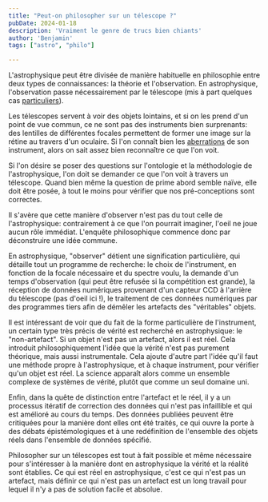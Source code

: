 ```yaml
---
title: "Peut-on philosopher sur un télescope ?"
pubDate: 2024-01-18
description: 'Vraiment le genre de trucs bien chiants'
author: 'Benjamin'
tags: ["astro", "philo"]

---
```


L'astrophysique peut être divisée de manière habituelle en philosophie entre deux types de connaissances: la théorie et l'observation. En astrophysique, l'observation passe nécessairement par le télescope (mis à part quelques cas [particuliers](https://fr.wikipedia.org/wiki/Rayonnement_cosmique "Certains observatoires sont sous-terrains.")).

Les télescopes servent à voir des objets lointains, et si on les prend d'un point de vue commun, ce ne sont pas des instruments bien surprenants: des lentilles de différentes focales permettent de former une image sur la rétine au travers d'un oculaire. Si l'on connaît bien les [aberrations](https://fr.wikipedia.org/wiki/Aberration_(optique)) de son instrument, alors on sait assez bien reconnaître ce que l'on voit.

Si l'on désire se poser des questions sur l'ontologie et la méthodologie de l'astrophysique, l'on doit se demander ce que l'on voit à travers un télescope. Quand bien même la question de prime abord semble naïve, elle doit être posée, à tout le moins pour vérifier que nos pré-conceptions sont correctes. 

Il s'avère que cette manière d'observer n'est pas du tout celle de l'astrophysique: contrairement à ce que l'on pourrait imaginer, l'oeil ne joue aucun rôle immédiat. L'enquête philosophique commence donc par déconstruire une idée commune.

En astrophysique, "observer" détient une signification particulière, qui détaille tout un programme de recherche: le choix de l'instrument, en fonction de la focale nécessaire et du spectre voulu, la demande d'un temps d'observation (qui peut être refusée si la compétition est grande), la réception de données numériques provenant d'un capteur CCD à l'arrière du télescope (pas d'oeil ici !), le traitement de ces données numériques par des programmes tiers afin de démêler les artefacts des "véritables" objets.

Il est intéressant de voir que du fait de la forme particulière de l'instrument, un certain type très précis de vérité est recherché en astrophysique: le "non-artefact". Si un objet n'est pas un artefact, alors il est réel. Cela introduit philosophiquement l'idée que la vérité n'est pas purement théorique, mais aussi instrumentale. Cela ajoute d'autre part l'idée qu'il faut une méthode propre à l'astrophysique, et à chaque instrument, pour vérifier qu'un objet est réel. La science apparaît alors comme un ensemble complexe de systèmes de vérité, plutôt que comme un seul domaine uni.

Enfin, dans la quête de distinction entre l'artefact et le réel, il y a un processus itératif de correction des données qui n'est pas infaillible et qui est amélioré au cours du temps. Des données publiées peuvent être critiquées pour la manière dont elles ont été traités, ce qui ouvre la porte à des débats épistémologiques et à une redéfinition de l'ensemble des objets réels dans l'ensemble de données spécifié.

Philosopher sur un télescopes est tout à fait possible et même nécessaire pour s'intéresser à la manière dont en astrophysique la vérité et la réalité sont établies. Ce qui est réel en astrophysique, c'est ce qui n'est pas un artefact, mais définir ce qui n'est pas un artefact est un long travail pour lequel il n'y a pas de solution facile et absolue.
